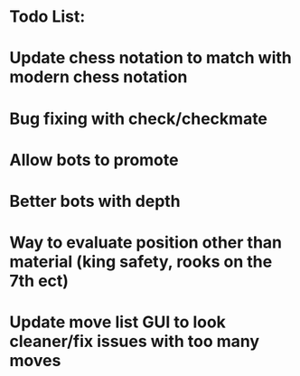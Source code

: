 # Todo List:
# Update chess notation to match with modern chess notation
# Bug fixing with check/checkmate
# Allow bots to promote
# Better bots with depth 
# Way to evaluate position other than material (king safety, rooks on the 7th ect)
# Update move list GUI to look cleaner/fix issues with too many moves